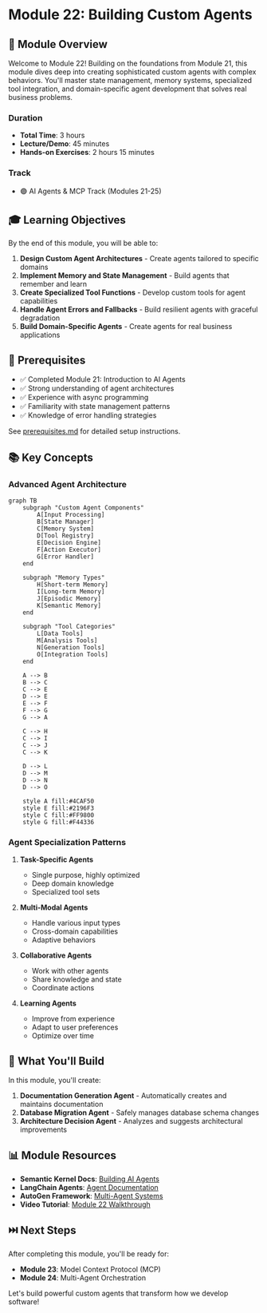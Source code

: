 # Module 22: Building Custom Agents

## 🎯 Module Overview

Welcome to Module 22! Building on the foundations from Module 21, this module dives deep into creating sophisticated custom agents with complex behaviors. You'll master state management, memory systems, specialized tool integration, and domain-specific agent development that solves real business problems.

### Duration
- **Total Time**: 3 hours
- **Lecture/Demo**: 45 minutes
- **Hands-on Exercises**: 2 hours 15 minutes

### Track
- 🟣 AI Agents & MCP Track (Modules 21-25)

## 🎓 Learning Objectives

By the end of this module, you will be able to:

1. **Design Custom Agent Architectures** - Create agents tailored to specific domains
2. **Implement Memory and State Management** - Build agents that remember and learn
3. **Create Specialized Tool Functions** - Develop custom tools for agent capabilities
4. **Handle Agent Errors and Fallbacks** - Build resilient agents with graceful degradation
5. **Build Domain-Specific Agents** - Create agents for real business applications

## 🔧 Prerequisites

- ✅ Completed Module 21: Introduction to AI Agents
- ✅ Strong understanding of agent architectures
- ✅ Experience with async programming
- ✅ Familiarity with state management patterns
- ✅ Knowledge of error handling strategies

See [prerequisites.md](prerequisites.md) for detailed setup instructions.

## 📚 Key Concepts

### Advanced Agent Architecture

```mermaid
graph TB
    subgraph "Custom Agent Components"
        A[Input Processing]
        B[State Manager]
        C[Memory System]
        D[Tool Registry]
        E[Decision Engine]
        F[Action Executor]
        G[Error Handler]
    end
    
    subgraph "Memory Types"
        H[Short-term Memory]
        I[Long-term Memory]
        J[Episodic Memory]
        K[Semantic Memory]
    end
    
    subgraph "Tool Categories"
        L[Data Tools]
        M[Analysis Tools]
        N[Generation Tools]
        O[Integration Tools]
    end
    
    A --> B
    B --> C
    C --> E
    D --> E
    E --> F
    F --> G
    G --> A
    
    C --> H
    C --> I
    C --> J
    C --> K
    
    D --> L
    D --> M
    D --> N
    D --> O
    
    style A fill:#4CAF50
    style E fill:#2196F3
    style C fill:#FF9800
    style G fill:#F44336
```

### Agent Specialization Patterns

1. **Task-Specific Agents**
   - Single purpose, highly optimized
   - Deep domain knowledge
   - Specialized tool sets

2. **Multi-Modal Agents**
   - Handle various input types
   - Cross-domain capabilities
   - Adaptive behaviors

3. **Collaborative Agents**
   - Work with other agents
   - Share knowledge and state
   - Coordinate actions

4. **Learning Agents**
   - Improve from experience
   - Adapt to user preferences
   - Optimize over time

## 🚀 What You'll Build

In this module, you'll create:

1. **Documentation Generation Agent** - Automatically creates and maintains documentation
2. **Database Migration Agent** - Safely manages database schema changes
3. **Architecture Decision Agent** - Analyzes and suggests architectural improvements

## 📊 Module Resources

- **Semantic Kernel Docs**: [Building AI Agents](https://learn.microsoft.com/semantic-kernel/agents)
- **LangChain Agents**: [Agent Documentation](https://python.langchain.com/docs/modules/agents/)
- **AutoGen Framework**: [Multi-Agent Systems](https://microsoft.github.io/autogen/)
- **Video Tutorial**: [Module 22 Walkthrough](https://workshop.com/module-22)

## ⏭️ Next Steps

After completing this module, you'll be ready for:
- **Module 23**: Model Context Protocol (MCP)
- **Module 24**: Multi-Agent Orchestration

Let's build powerful custom agents that transform how we develop software!